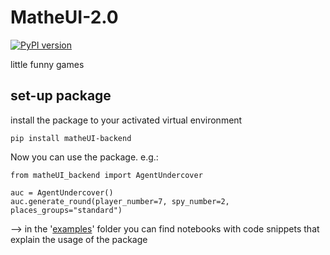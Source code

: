 # MatheUI-2.0

[![PyPI version](https://badge.fury.io/py/matheUI-backend.svg)](https://badge.fury.io/py/matheUI-backend)

little funny games

## set-up package

install the package to your activated virtual environment

```
pip install matheUI-backend
```

Now you can use the package. e.g.:

```
from matheUI_backend import AgentUndercover

auc = AgentUndercover()
auc.generate_round(player_number=7, spy_number=2, places_groups="standard")
```

--> in the '[examples](https://github.com/Priapos1004/MatheUI-2.0_backend/tree/main/examples)' folder you can find notebooks with code snippets that explain the usage of the package
